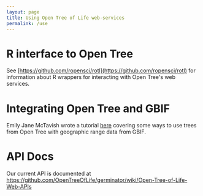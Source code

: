 ```yaml
---
layout: page
title: Using Open Tree of Life web-services
permalink: /use
---
```


# R interface to Open Tree

See [https://github.com/ropensci/rotl](https://github.com/ropensci/rotl)
for information about R wrappers for interacting with Open Tree's web services.


# Integrating Open Tree and GBIF
Emily Jane McTavish wrote a tutorial
    [here](https://mctavishlab.github.io/BIO144/labs/rotl-rgbif.html)
covering some ways to use trees from Open Tree with
    geographic range data from GBIF.

# API Docs
Our current API is documented at https://github.com/OpenTreeOfLife/germinator/wiki/Open-Tree-of-Life-Web-APIs